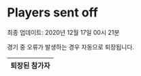 # Players sent off
최종 업데이트: 2020년 12월 17일 00시 21분


경기 중 오류가 발생하는 경우 자동으로 퇴장됩니다.


| 퇴장된 참가자 |
|:---:|